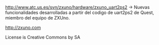 http://www.atc.us.es/svn/zxuno/hardware/zxuno_uart2ps2 -> Nuevas funcionalidades desarrolladas a partir del codigo de uart2ps2 de Quest, miembro del equipo de ZXUno.

http://zxuno.com

License is Creative Commons by SA
